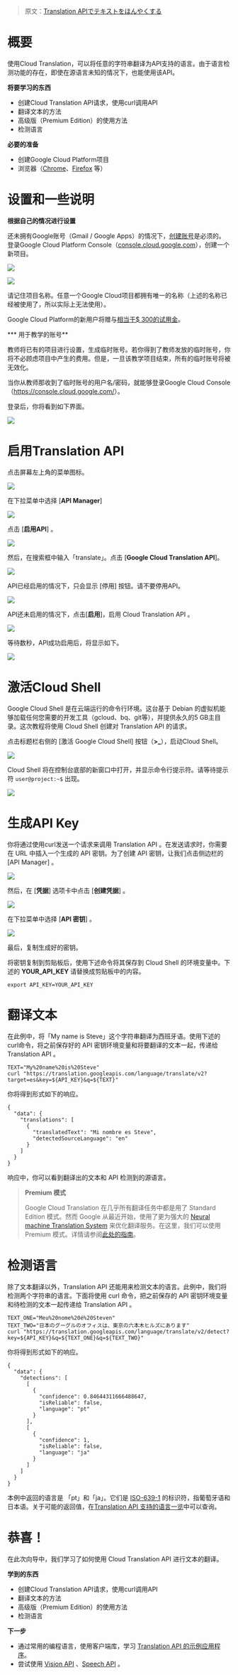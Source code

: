 > 原文：[Translation APIでテキストをほんやくする](https://codelabs.developers.google.com/codelabs/cloud-translation-intro-ja/index.html#0)

# 概要

使用Cloud Translation，可以将任意的字符串翻译为API支持的语言。由于语言检测功能的存在，即使在源语言未知的情况下，也能使用该API。

**将要学习的东西**

* 创建Cloud Translation API请求，使用curl调用API
* 翻译文本的方法
* 高级版（Premium Edition）的使用方法
* 检测语言

**必要的准备**

* 创建Google Cloud Platform项目
* 浏览器（[Chrome](https://www.google.com/chrome/browser/desktop/)、[Firefox](https://www.mozilla.org/firefox/) 等）

# 设置和一些说明

**根据自己的情况进行设置**

还未拥有Google账号（Gmail / Google Apps）的情况下，[创建账号](https://accounts.google.com/SignUp)是必须的。登录Google Cloud Platform Console（[console.cloud.google.com](http://console.cloud.google.com/)），创建一个新项目。

![](http://ww1.sinaimg.cn/large/005MY9Xigy1fq1is4jamij307q04rq2v.jpg)

![](http://ww1.sinaimg.cn/large/005MY9Xigy1fq1isb2igbj30dg05waa3.jpg)

请记住项目名称。任意一个Google Cloud项目都拥有唯一的名称（上述的名称已经被使用了，所以实际上无法使用）。

Google Cloud Platform的新用户将赠与[相当于$ 300的试用金](https://console.developers.google.com/billing/freetrial)。

*** 用于教学的账号**

教师将已有的项目进行设置，生成临时账号。若你得到了教师发放的临时账号，你将不必顾虑项目中产生的费用。但是，一旦该教学项目结束，所有的临时账号将被无效化。

当你从教师那收到了临时账号的用户名/密码，就能够登录Google Cloud Console（<https://console.cloud.google.com/>）。

登录后，你将看到如下界面。

![](http://ww1.sinaimg.cn/large/005MY9Xigy1fq1jc2vxn7j30wt0h4taz.jpg)

# 启用Translation API

点击屏幕左上角的菜单图标。

![](http://ww1.sinaimg.cn/large/005MY9Xigy1fq1jddf3k3j307n01dglk.jpg)

在下拉菜单中选择 [**API Manager**] 

![](http://ww1.sinaimg.cn/large/005MY9Xigy1fq1je8vadpj308k09gq36.jpg)

点击 [**启用API**] 。

![](http://ww1.sinaimg.cn/large/005MY9Xigy1fq1jfksxryj30l503kgls.jpg)

然后，在搜索框中输入「translate」。点击 [**Google Cloud Translation API**]。

![](http://ww1.sinaimg.cn/large/005MY9Xigy1fq1jge0vz8j30sj07rwey.jpg)

API已经启用的情况下，只会显示 [停用] 按钮。请不要停用API。

![](http://ww1.sinaimg.cn/large/005MY9Xigy1fq1jj62ajkj30dx01xwed.jpg)

API还未启用的情况下，点击[**启用**]，启用 Cloud Translation API 。

![](http://ww1.sinaimg.cn/large/005MY9Xigy1fq1jkjrp5kj30ku04zglv.jpg)

等待数秒，API成功启用后，将显示如下。

![](http://ww1.sinaimg.cn/large/005MY9Xigy1fq1jlh7mqoj30dx01xwed.jpg)

# 激活Cloud Shell

Google Cloud Shell 是在云端运行的命令行环境。这台基于 Debian 的虚拟机能够加载任何您需要的开发工具（gcloud、bq、git等），并提供永久的5 GB主目录。这次教程将使用 Cloud Shell 创建对 Translation API 的请求。

点击标题栏右侧的 [激活 Google Cloud Shell] 按钮（**>_**），启动Cloud Shell。

![](http://ww1.sinaimg.cn/large/005MY9Xigy1fq1k54ijd6j318g01y3yw.jpg)

Cloud Shell 将在控制台底部的新窗口中打开，并显示命令行提示符。请等待提示符 `user@project:~$` 出现。

![](http://ww1.sinaimg.cn/large/005MY9Xigy1fq1k6p9s1uj318g0a8dg7.jpg)

# 生成API Key

 你将通过使用curl发送一个请求来调用 Translation API 。在发送请求时，你需要在 URL 中插入一个生成的 API 密钥。为了创建 API 密钥，让我们点击侧边栏的 [API Manager] 。

![](http://ww1.sinaimg.cn/large/005MY9Xigy1fq1vzcg8gfj308f09edg0.jpg)

然后，在 [**凭据**] 选项卡中点击 [**创建凭据**] 。

![](http://ww1.sinaimg.cn/large/005MY9Xigy1fq1w1xzz3vj30t80fdt9v.jpg)

在下拉菜单中选择  [**API 密钥**] 。

![](http://ww1.sinaimg.cn/large/005MY9Xigy1fq1w36by92j30ds08m74w.jpg)

最后，复制生成好的密钥。

将密钥复制到剪贴板后，使用下述命令将其保存到 Cloud Shell 的环境变量中。下述的 **YOUR_API_KEY** 请替换成剪贴板中的内容。

```
export API_KEY=YOUR_API_KEY
```

# 翻译文本

在此例中，将「My name is Steve」这个字符串翻译为西班牙语。使用下述的curl命令，将之前保存好的 API 密钥环境变量和将要翻译的文本一起，传递给 Translation API 。

```
TEXT="My%20name%20is%20Steve"
curl "https://translation.googleapis.com/language/translate/v2?target=es&key=${API_KEY}&q=${TEXT}"
```

你将得到形式如下的响应。

```
{
  "data": {
    "translations": [
      {
        "translatedText": "Mi nombre es Steve",
        "detectedSourceLanguage": "en"
      }
    ]
  }
}
```

响应中，你可以看到翻译出的文本和 API 检测到的源语言。

> **Premium 模式**
>
> Google Cloud Translation 在几乎所有翻译任务中都是用了 Standard Edition 模式。然而 Google 从最近开始，使用了更为强大的 [Neural machine Translation System](https://research.googleblog.com/2016/09/a-neural-network-for-machine.html) 来优化翻译服务。在这里，我们可以使用 Premium 模式。详情请参阅[此处的指南](https://cloud.google.com/translate/docs/premium)。

# 检测语言

除了文本翻译以外，Translation API 还能用来检测文本的语言。此例中，我们将检测两个字符串的语言。下面将使用 curl 命令，把之前保存的 API 密钥环境变量和待检测的文本一起传递给 Translation API 。

```
TEXT_ONE="Meu%20nome%20é%20Steven"
TEXT_TWO="日本のグーグルのオフィスは、東京の六本木ヒルズにあります"
curl "https://translation.googleapis.com/language/translate/v2/detect?key=${API_KEY}&q=${TEXT_ONE}&q=${TEXT_TWO}"
```

你将得到形式如下的响应。

```
{
  "data": {
    "detections": [
      [
        {
          "confidence": 0.84644311666488647,
          "isReliable": false,
          "language": "pt"
        }
      ],
      [
        {
          "confidence": 1,
          "isReliable": false,
          "language": "ja"
        }
      ]
    ]
  }
}
```

本例中返回的语言是 「pt」和「ja」。它们是 [ISO-639-1](https://en.wikipedia.org/wiki/ISO_639-1) 的标识符，指葡萄牙语和日本语。关于可能的返回值，在[Translation API 支持的语言一览](https://cloud.google.com/translate/docs/languages)中可以查询。

# 恭喜！

在此次向导中，我们学习了如何使用 Cloud Translation API 进行文本的翻译。

**学到的东西**

- 创建Cloud Translation API请求，使用curl调用API
- 翻译文本的方法
- 高级版（Premium Edition）的使用方法
- 检测语言

**下一步**

* 通过常用的编程语言，使用客户端库，学习 [Translation API 的示例应用程序](https://cloud.google.com/translate/docs/samples)。
* 尝试使用 [Vision API](https://cloud.google.com/vision/) 、[Speech API](https://cloud.google.com/speech/) 。

